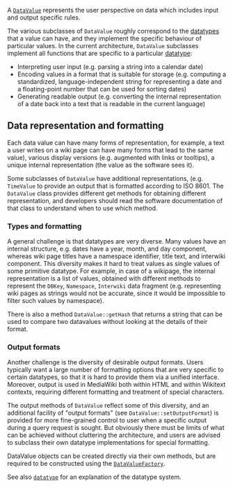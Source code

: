 A [`DataValue`][datavalue] represents the user perspective on data which includes input and output specific rules.

The various subclasses of `DataValue` roughly correspond to the [datatypes][datatype] that a value can have, and they implement the specific behaviour of particular values. In the current architecture, `DataValue` subclasses implement all functions that are specific to a particular [datatype][datatype]:

- Interpreting user input (e.g. parsing a string into a calendar date)
- Encoding values in a format that is suitable for storage (e.g. computing a standardized, language-independent string for representing a date and a floating-point number that can be used for sorting dates)
- Generating readable output (e.g. converting the internal representation of a date back into a text that is readable in the current language)

## Data representation and formatting

Each data value can have many forms of representation, for example, a text a user writes on a wiki page can have many forms that lead to the same value),  various display versions (e.g. augmented with links or tooltips), a unique internal representation (the value as the software sees it).

Some subclasses of `DataValue` have additional representations, (e.g. `TimeValue` to provide an output that is formatted according to ISO 8601. The `DataValue` class provides different get methods for obtaining different representation, and developers should read the software documentation of that class to understand when to use which method.

### Types and formatting

A general challenge is that datatypes are very diverse. Many values have an internal structure, e.g. dates have a year, month, and day component, whereas wiki page titles have a namespace identifier, title text, and interwiki component. This diversity makes it hard to treat values as single values of some primitive datatype. For example, in case of a wikipage, the internal representation is a list of values, obtained with different methods to represent the `DBKey`, `Namespace`, `Interwiki` data fragment  (e.g. representing wiki pages as strings would not be accurate, since it would be impossible to filter such values by namespace).

There is also a method `DataValue::getHash` that returns a string that can be used to compare two datavalues without looking at the details of their format.

### Output formats

Another challenge is the diversity of desirable output formats. Users typically want a large number of formatting options that are very specific to certain datatypes, so that it is hard to provide them via a unified interface. Moreover, output is used in MediaWiki both within HTML and within Wikitext contexts, requiring different formatting and treatment of special characters.

The output methods of `DataValue` reflect some of this diversity, and an additional facility of "output formats" (see `DataValue::setOutputFormat`) is provided for more fine-grained control to user when a specific output during a query request is sought. But obviously there must be limits of what can be achieved without cluttering the architecture, and users are advised to subclass their own datatype implementations for special formatting.

DataValue objects can be created directly via their own methods, but are required to be constructed using the [`DataValueFactory`](https://github.com/SemanticMediaWiki/SemanticMediaWiki/blob/master/src/DataValueFactory.php).

See also [`datatype`][datatype] for an explanation of the datatype system.

[dataitem]:https://github.com/SemanticMediaWiki/SemanticMediaWiki/blob/master/docs/architecture/datamodel.dataitem.md
[semanticdata]:https://github.com/SemanticMediaWiki/SemanticMediaWiki/blob/master/docs/architecture/datamodel.semanticdata.md
[datavalue]:https://github.com/SemanticMediaWiki/SemanticMediaWiki/blob/master/docs/architecture/datamodel.datavalue.md
[datatype]:https://github.com/SemanticMediaWiki/SemanticMediaWiki/blob/master/docs/architecture/datamodel.datatype.md
